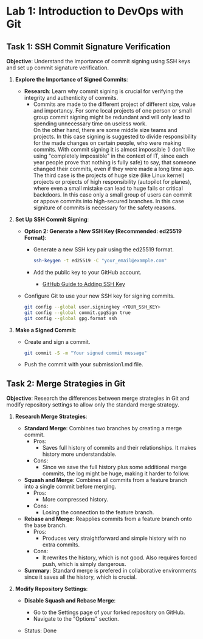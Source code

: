 # Lab 1: Introduction to DevOps with Git

## Task 1: SSH Commit Signature Verification

**Objective**: Understand the importance of commit signing using SSH keys and set up commit signature verification.

1. **Explore the Importance of Signed Commits**:
   - **Research**: Learn why commit signing is crucial for verifying the integrity and authenticity of commits.
     - Commits are made to the different project of different size, value and importancy. For some local projects of one person or small group commit signing might be redundant and will only lead to spending unnecessary time on useless work.  
       On the other hand, there are some middle size teams and projects. In this case signing is suggested to divide responsibility for the made changes on certain people, who were making commits. With commit signing it is almost impossible (I don't like using "completely impossible" in the context of IT, since each year people prove that nothing is fully safe) to say, that someone changed their commits, even if they were made a long time ago.  
       The third case is the projects of huge size (like Linux kernel) projects or projects of high responsibility (autopilot for planes), where even a small mistake can lead to huge fails or critical backdoors. In this case only a small group of users can commit or appove commits into high-secured branches. In this case signiture of commits is necessary for the safety reasons.

2. **Set Up SSH Commit Signing**:
   - **Option 2: Generate a New SSH Key (Recommended: ed25519 Format)**:
     - Generate a new SSH key pair using the ed25519 format.

       ```sh
       ssh-keygen -t ed25519 -C "your_email@example.com"
       ```

     - Add the public key to your GitHub account.
       - [GitHub Guide to Adding SSH Key](https://docs.github.com/en/authentication/connecting-to-github-with-ssh/adding-a-new-ssh-key-to-your-github-account)

   - Configure Git to use your new SSH key for signing commits.

     ```sh
     git config --global user.signingkey <YOUR_SSH_KEY>
     git config --global commit.gpgSign true
     git config --global gpg.format ssh
     ```

3. **Make a Signed Commit**:
   - Create and sign a commit.

     ```sh
     git commit -S -m "Your signed commit message"
     ```

   - Push the commit with your submission1.md file.

## Task 2: Merge Strategies in Git

**Objective**: Research the differences between merge strategies in Git and modify repository settings to allow only the standard merge strategy.

1. **Research Merge Strategies**:
   - **Standard Merge**: Combines two branches by creating a merge commit. 
     - Pros:  
       - Saves full history of commits and their relationships. It makes history more understandable.  
     - Cons:
       - Since we save the full history plus some additional merge commits, the log might be huge, making it harder to follow.
   - **Squash and Merge**: Combines all commits from a feature branch into a single commit before merging.  
     - Pros:
       - More compressed history.
     - Cons:
       - Losing the connection to the feature branch.
   - **Rebase and Merge**: Reapplies commits from a feature branch onto the base branch.
     - Pros:
       - Produces very straightforward and simple history with no extra commits.
     - Cons:
       - It rewrites the history, which is not good. Also requires forced push, which is simply dangerous.
   - **Summary**: Standard merge is prefered in collaborative environments since it saves all the history, which is crucial.

2. **Modify Repository Settings**:
   - **Disable Squash and Rebase Merge**:
     - Go to the Settings page of your forked repository on GitHub.
     - Navigate to the "Options" section.

   - Status: Done